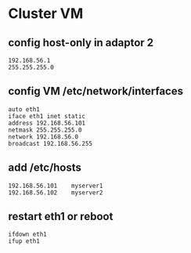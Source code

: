 # Cluster VM
## config host-only in adaptor 2 
```
192.168.56.1
255.255.255.0
```

## config VM /etc/network/interfaces
```
auto eth1
iface eth1 inet static
address 192.168.56.101
netmask 255.255.255.0
network 192.168.56.0
broadcast 192.168.56.255
```

## add /etc/hosts
```
192.168.56.101    myserver1
192.168.56.102    myserver2
```

## restart eth1 or reboot
```
ifdown eth1
ifup eth1
```
